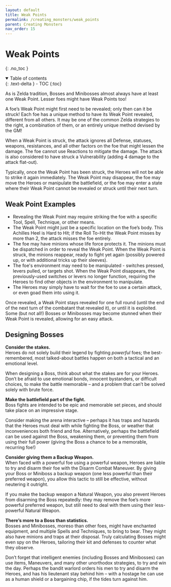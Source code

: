 ```yaml
---
layout: default
title: Weak Points
permalink: /creating_monsters/weak_points
parent: Creating Monsters
nav_order: 15
---
```


# Weak Points
{: .no_toc }

<details open markdown="block">
  <summary>
    Table of contents
  </summary>
  {: .text-delta }
- TOC
{:toc}
</details>

As is Zelda tradition, Bosses and Minibosses almost always have at least one Weak Point. Lesser foes might have Weak Points too!

A foe’s Weak Point might first need to be revealed; only then can it be struck! Each foe has a unique method to have its Weak Point revealed, different from all others. It may be one of the common Zelda strategies to the right, a combination of them, or an entirely unique method devised by the GM!

When a Weak Point is struck, the attack ignores all Defense, statuses, weapons, resistances, and all other factors on the foe that might lessen the damage. The foe cannot use Reactions to mitigate the damage. The attack is also considered to have struck a Vulnerability (adding 4 damage to the attack flat-out).

Typically, once the Weak Point has been struck, the Heroes will not be able to strike it again immediately. The Weak Point may disappear, the foe may move the Heroes or manipulate the battlefield, or the foe may enter a state where their Weak Point cannot be revealed or struck until their next turn.

## Weak Point Examples

- Revealing the Weak Point may require striking the foe with a specific Tool, Spell, Technique, or other means.
- The Weak Point might just be a specific location on the foe’s body. This Achilles Heel is Hard to Hit; if the Roll To-Hit the Weak Point misses by more than 2, the attack misses the foe entirely.
- The foe may have minions whose life force protects it. The minions must be dispatched in order to reveal the Weak Point. When the Weak Point is struck, the minions reappear, ready to fight yet again (possibly powered up, or with additional tricks up their sleeves).
- The foe's environment may need to be manipulated - switches pressed, levers pulled, or targets shot. When the Weak Point disappears, the previously-used switches or levers no longer function, requiring the Heroes to find other objects in the environment to manipulate.
- The Heroes may simply have to wait for the foe to use a certain attack, or even goad them into using it.

Once revealed, a Weak Point stays revealed for one full round (until the end of the next turn of the combatant that revealed it), or until it is exploited. Some (but not all!) Bosses or Minibosses may become stunned when their Weak Point is revealed, allowing for an easy attack.

## Designing Bosses

**Consider the stakes.**  
Heroes do not solely build their legend by fighting *powerful* foes; the best-remembered, most talked-about battles happen on both a tactical and an emotional level.

When designing a Boss, think about what the stakes are for your Heroes. Don’t be afraid to use emotional bonds, innocent bystanders, or difficult choices, to make the battle memorable – and a problem that can’t be solved solely with brute force.

**Make the battlefield part of the fight.**  
Boss fights are intended to be epic and memorable set pieces, and should take place on an impressive stage.

Consider making the arena interactive – perhaps it has traps and hazards that the Heroes must deal with while fighting the Boss, or weather that inconveniences both friend and foe. Alternatively, perhaps the battlefield can be used against the Boss, weakening them, or preventing them from using their full power (giving the Boss a chance to be a memorable, recurring foe!)

**Consider giving them a Backup Weapon.**  
When faced with a powerful foe using a powerful weapon, Heroes are liable to try and disarm their foe with the Disarm Combat Maneuver. By giving your Boss or Miniboss a backup weapon (one less powerful than their preferred weapon), you allow this tactic to still be effective, without neutering it outright. 

If you make the backup weapon a Natural Weapon, you also prevent Heroes from disarming the Boss repeatedly: they may remove the foe’s more powerful preferred weapon, but still need to deal with them using their less-powerful Natural Weapon.

**There’s more to a Boss than statistics.**  
Bosses and Minibosses, moreso than other foes, might have enchanted equipment, and multiple Spells and Techniques, to bring to bear. They might also have minions and traps at their disposal. Truly calculating Bosses might even spy on the Heroes, tailoring their kit and defenses to counter what they observe.

Don’t forget that intelligent enemies (including Bosses and Minibosses) can use items, Maneuvers, and many other unorthodox strategies, to try and win the day. Perhaps the bandit warlord orders his men to try and disarm the Heroes, and has his lieutenant stay behind him – with a hostage he can use as a human shield or a bargaining chip, if the tides turn against him.
